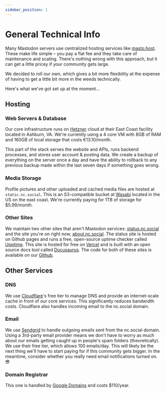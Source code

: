 ```yaml
---
sidebar_position: 1
---
```


# General Technical Info

Many Mastodon servers use centralized hosting services like [masto.host](https://masto.host/). These make life simple – you pay a flat fee and they take care of maintenance and scaling. There's nothing wrong with this approach, but it can get a little pricey if your community gets large. 

We decided to roll our own, which gives a bit more flexibility at the expense of having to get a little bit more in the weeds technically.

Here's what we've got set up at the moment...

## Hosting

### Web Servers & Database

Our core infrastructure runs on [Hetzner](https://www.hetzner.com/) cloud at their East Coast facility located in Ashburn, VA. We're currently using a 4 core VM with 8GB of RAM and 160GB of local storage that costs €13.10/month.

This part of the stack serves the website and APIs, runs backend processes, and stores user account & posting data. We create a backup of everything on the server once a day and have the ability to rollback to any previous backup made within the last seven days if something goes wrong.

### Media Storage

Profile pictures and other uploaded and cached media files are hosted at `static.nc.social`. This is an S3-compatible bucket at [Wasabi](https://wasabi.com) located in the US on the east coast. We're currently paying for 1TB of storage for $5.99/month.

### Other Sites

We maintain two other sites that aren't Mastodon services: [status.nc.social](https://status.nc.social) and the site you're on right now, [about.nc.social](https://about.nc.social). The status site is hosted on Github pages and runs a free, open-source uptime checker called [Upptime](https://upptime.js.org/). This site is hosted for free on [Vercel](https://vercel.com) and is built with an open source docs tool called [Docusaurus](https://docusaurus.io/). The code for both of these sites is available on our [Github](https://github.com/ncsocial).

## Other Services

### DNS

We use [Cloudflare](https://cloudflare.com)'s free tier to manage DNS and provide an internet-scale cache in front of our core services. This significantly reduces bandwidth costs. Cloudflare also handles incoming email to the nc.social domain.

### Email

We use [Sendgrid](https://sendgrid.com) to handle outgoing emails sent from the nc.social domain. Using a 3rd-party email provider means we don't have to worry as much about our emails getting caught up in people's spam folders (theoretically). We use their free tier, which allows 100 emails/day. This will likely be the next thing we'll have to start paying for if this community gets bigger. In the meantime, consider whether you really need email notifications turned on. 😎

### Domain Registrar

This one is handled by [Google Domains](https://domains.google.com) and costs $110/year.